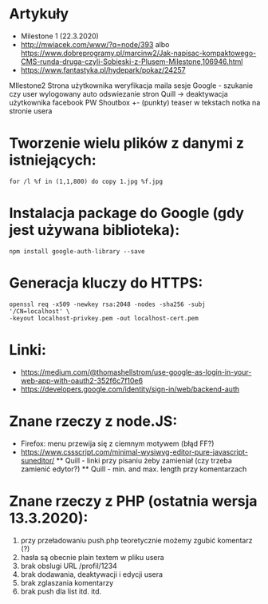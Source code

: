 # Artykuły
* Milestone 1 (22.3.2020)
* http://mwiacek.com/www/?q=node/393 albo https://www.dobreprogramy.pl/marcinw2/Jak-napisac-kompaktowego-CMS-runda-druga-czyli-Sobieski-z-Plusem-Milestone,106946.html
* https://www.fantastyka.pl/hydepark/pokaz/24257

MIlestone2
Strona użytkownika
weryfikacja maila
sesje Google - szukanie czy user wylogowany
auto odswiezanie stron
Quill ->
deaktywacja użytkownika
facebook
PW
Shoutbox
+- (punkty)
teaser w tekstach
notka na stronie usera

# Tworzenie wielu plików z danymi z istniejących:

```
for /l %f in (1,1,800) do copy 1.jpg %f.jpg
```

# Instalacja package do Google (gdy jest używana biblioteka):

```
npm install google-auth-library --save
```

# Generacja kluczy do HTTPS:

```
openssl req -x509 -newkey rsa:2048 -nodes -sha256 -subj '/CN=localhost' \
-keyout localhost-privkey.pem -out localhost-cert.pem
```

# Linki:
* https://medium.com/@thomashellstrom/use-google-as-login-in-your-web-app-with-oauth2-352f6c7f10e6
* https://developers.google.com/identity/sign-in/web/backend-auth

# Znane rzeczy z node.JS:
* Firefox: menu przewija się z ciemnym motywem (błąd FF?)
* https://www.cssscript.com/minimal-wysiwyg-editor-pure-javascript-suneditor/
** Quill - linki przy pisaniu żeby zamieniał (czy trzeba zamienić edytor?)
** Quill - min. and max. length przy komentarzach

# Znane rzeczy z PHP (ostatnia wersja 13.3.2020):
1. przy przeładowaniu push.php teoretycznie możemy zgubić komentarz (?)
2. hasła są obecnie plain textem w pliku usera
3. brak obslugi URL /profil/1234
4. brak dodawania, deaktywacji i edycji usera
5. brak zglaszania komentarzy
6. brak push dla list
itd. itd.
